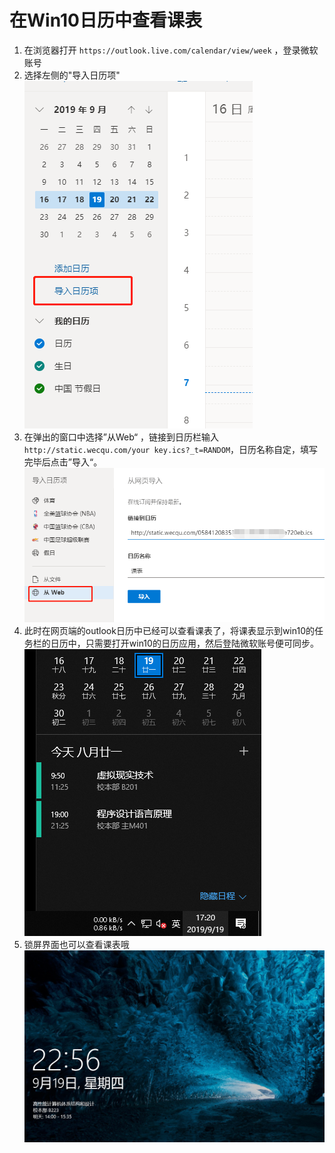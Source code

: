 # 在Win10日历中查看课表
1. 在浏览器打开 `https://outlook.live.com/calendar/view/week` ，登录微软账号
2. 选择左侧的"导入日历项"
![](./static/img/win10_1.png)
3. 在弹出的窗口中选择”从Web“ ，链接到日历栏输入`http://static.wecqu.com/your key.ics?_t=RANDOM`，日历名称自定，填写完毕后点击”导入“。
![](./static/img/win10_3.png)
4. 此时在网页端的outlook日历中已经可以查看课表了，将课表显示到win10的任务栏的日历中，只需要打开win10的日历应用，然后登陆微软账号便可同步。
![](./static/img/win10_4.png)
5. 锁屏界面也可以查看课表哦
![](./static/img/win10_5.png)

